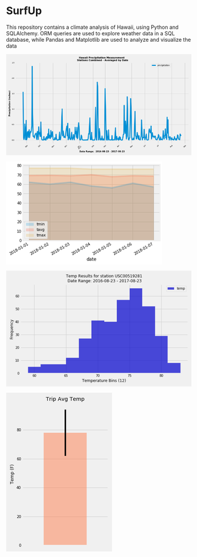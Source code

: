 # SurfUp
This repository contains a climate analysis of Hawaii, using Python and SQLAlchemy. ORM queries are used to explore weather data in a SQL database, while Pandas and Matplotlib are used to analyze and visualize the data

![alt text](https://github.com/edsto1/SurfUp/blob/master/Images/precipitation_amounts.png)

![alt text](https://github.com/edsto1/SurfUp/blob/master/Images/dailynormals.png)

![alt text](https://github.com/edsto1/SurfUp/blob/master/Images/temp_results_hist.png)

![alt text](https://github.com/edsto1/SurfUp/blob/master/Images/TripAvgTemp.png)
